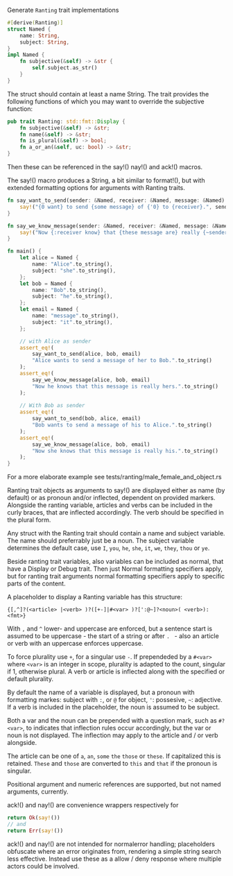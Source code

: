 
Generate `Ranting` trait implementations
```rust
#[derive(Ranting)]
struct Named {
    name: String,
    subject: String,
}
impl Named {
    fn subjective(&self) -> &str {
        self.subject.as_str()
    }
}
```
The struct should contain at least a name String. The trait provides the following
functions of which you may want to override the subjective function:

```rust
pub trait Ranting: std::fmt::Display {
    fn subjective(&self) -> &str;
    fn name(&self) -> &str;
    fn is_plural(&self) -> bool;
    fn a_or_an(&self, uc: bool) -> &str;
}
```
Then these can be referenced in the say!() nay!() and ack!() macros.

The say!() macro produces a String, a bit similar to format!(), but with extended
formatting options for arguments with Ranting traits.

```rust
fn say_want_to_send(sender: &Named, receiver: &Named, message: &Named) -> String {
    say!("{0 want} to send {some message} of {'0} to {receiver}.", sender)
}

fn say_we_know_message(sender: &Named, receiver: &Named, message: &Named) -> String {
    say!("Now {:receiver know} that {these message are} really {~sender}.")
}

fn main() {
    let alice = Named {
        name: "Alice".to_string(),
        subject: "she".to_string(),
    };
    let bob = Named {
        name: "Bob".to_string(),
        subject: "he".to_string(),
    };
    let email = Named {
        name: "message".to_string(),
        subject: "it".to_string(),
    };

    // with Alice as sender
    assert_eq!(
        say_want_to_send(alice, bob, email)
        "Alice wants to send a message of her to Bob.".to_string()
    );
    assert_eq!(
        say_we_know_message(alice, bob, email)
        "Now he knows that this message is really hers.".to_string()
    );
    
    // With Bob as sender
    assert_eq!(
        say_want_to_send(bob, alice, email)
        "Bob wants to send a message of his to Alice.".to_string()
    );
    assert_eq!(
        say_we_know_message(alice, bob, email)
        "Now she knows that this message is really his.".to_string()
    );
}
```
For a more elaborate example see tests/ranting/male_female_and_object.rs

Ranting trait objects as arguments to say!() are displayed either as name (by default)
or as pronoun and/or inflected, dependent on provided markers. Alongside the ranting
variable, articles and verbs can be included in the curly braces, that are inflected
accordingly. The verb should be specified in the plural form.

Any struct with the Ranting trait should contain a name and subject variable. The name
should preferrably just be a noun. The subject variable determines the default case,
use `I`, `you`, `he`, `she`, `it`, `we`, `they`, `thou` or `ye`.

Beside ranting trait variables, also variables can be included as normal, that have a
Display or Debug trait. Then just Normal formatting specifiers apply, but for ranting
trait arguments normal formatting specifiers apply to specific parts of the content.

A placeholder to display a Ranting variable has this structure:

`{[,^]?(<article> |<verb> )?([+-]|#<var> )?[':@~]?<noun>( <verb>):<fmt>}`

With `,` and `^` lower- and uppercase are enforced, but a sentence start is assumed
to be uppercase - the start of a string or after `. ` - also an article or verb with
an uppercase enforces uppercase.

To force plurality use `+`, for a singular use `-`. If prependeded by a `#<var>` where
`<var>` is an integer in scope, plurality is adapted to the count, singular if 1,
otherwise plural. A verb or article is inflected along with the specified or default
plurality.

By default the name of a variable is displayed, but a pronoun with formatting markes:
subject with `:`, or `@` for object, `'`: possesive, `~`: adjective. If a verb is
included in the placeholder, the noun is assumed to be subject.

Both a var and the noun can be prepended with a question mark, such as `#?<var>`,
to indicates that inflection rules occur accordingly, but the var or noun is not
displayed. The inflection may apply to the article and / or verb alongside.

The article can be one of `a`, `an`, `some` `the` `those` or `these`. If capitalized
this is retained. `These` and `those` are converted to `this` and `that` if the
pronoun is singular.

Positional argument and numeric references are supported, but not named arguments,
currently.

ack!() and nay!() are convenience wrappers respectively for 

```rust
return Ok(say!())
// and
return Err(say!())
```

ack!() and nay!() are not intended for normalerror handling; placeholders obfuscate
where an error originates from, rendering a simple string search less effective.
Instead use these as a allow / deny response where multiple actors could be involved.

